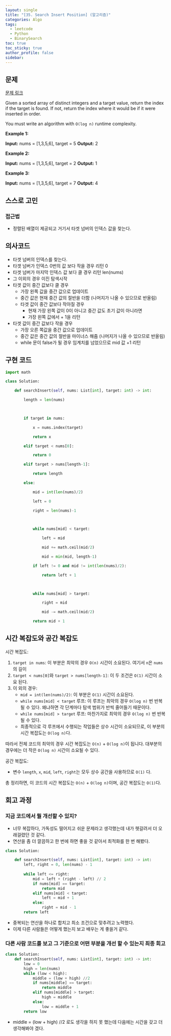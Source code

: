 ```yaml
---
layout: single
title: "[35. Search Insert Position] (알고리즘)"
categories: Algo
tags:
  - leetcode
  - Python
  - BinarySearch
toc: true
toc_sticky: true
author_profile: false
sidebar:
---
```

## 문제

[문제 링크](https://leetcode.com/problems/search-insert-position/?envType=study-plan-v2&envId=top-interview-150)

Given a sorted array of distinct integers and a target value, return the index if the target is found. If not, return the index where it would be if it were inserted in order.

You must write an algorithm with `O(log n)` runtime complexity.

**Example 1:**

**Input:** nums = [1,3,5,6], target = 5
**Output:** 2

**Example 2:**

**Input:** nums = [1,3,5,6], target = 2
**Output:** 1

**Example 3:**

**Input:** nums = [1,3,5,6], target = 7
**Output:** 4

## 스스로 고민

### 접근법

- 정렬된 배열이 제공되고 거기서 타겟 넘버의 인덱스 값을 찾는다.

## 의사코드

- 타겟 넘버의 인덱스를 찾는다.
- 타겟 넘버가 인덱스 0번의 값 보다 작을 경우 리턴 0
- 타겟 넘버가 마지막 인덱스 값 보다 클 경우 리턴 len(nums)
- 그 이외의 경우 이진 탐색시작
- 타겟 값이 중간 값보다 클 경우
	- 가장 왼쪽 값을 중간 값으로 업데이트
	- 중간 값은 현재 중간 값의 절반을 더함 (나머지가 나올 수 있으므로 반올림)
	- 타겟 값이 중간 값보다 작아질 경우
		- 현재 가장 왼쪽 값이 0이 아니고 중간 값도 초기 값이 아니라면
		- 가장 왼쪽 값에서 + 1을 리턴
- 타겟 값이 중간 값보다 작을 경우
	- 가장 오른 쪽값을 중간 값으로 업데이트
	- 중간 값은 중간 값의 절반을 마이너스 해줌 (나머지가 나올 수 있으므로 반올림)
	- while 문이 false가 될 경우 임계치를 넘었으므로 mid 값 +1 리턴

## 구현 코드

```python
import math

class Solution:

    def searchInsert(self, nums: List[int], target: int) -> int:

        length = len(nums)

  

        if target in nums:

            x = nums.index(target)

            return x

        elif target < nums[0]:

            return 0

        elif target > nums[length-1]:

            return length

        else:

            mid = int(len(nums)/2)

            left = 0

            right = len(nums)-1

  

            while nums[mid] < target:

                left = mid

                mid += math.ceil(mid/2)

                mid = min(mid, length-1)

            if left != 0 and mid != int(len(nums)/2):

                return left + 1

  

            while nums[mid] > target:

                right = mid

                mid -= math.ceil(mid/2)

            return mid + 1
```

## 시간 복잡도와 공간 복잡도

시간 복잡도:

1. `target in nums`: 이 부분은 최악의 경우 `O(n)` 시간이 소요된다. 여기서 `n`은 `nums`의 길이
2. `target < nums[0]`와 `target > nums[length-1]`: 이 두 조건은 `O(1)` 시간이 소요 된다.
3. 이 외의 경우:
    - `mid = int(len(nums)/2)`: 이 부분은 `O(1)` 시간이 소요된다.
    - `while nums[mid] < target` 루프: 이 루프는 최악의 경우 `O(log n)` 번 반복될 수 있다. 왜냐하면  각 단계마다 탐색 범위가 반씩 줄어들기 때문이다.
    - `while nums[mid] > target` 루프: 마찬가지로 최악의 경우 `O(log n)` 번 반복될 수 있다.
    - 최종적으로 각 루프에서 수행되는 작업들은 상수 시간이 소요되므로, 이 부분의 시간 복잡도는 `O(log n)`다.

따라서 전체 코드의 최악의 경우 시간 복잡도는 `O(n)` + `O(log n)`이 됩니다. 대부분의 경우에는 더 작은 `O(log n)` 시간이 소요될 수 있다.

공간 복잡도:

- 변수 `length`, `x`, `mid`, `left`, `right`는 모두 상수 공간을 사용하므로 `O(1)` 다.

총 정리하면, 이 코드의 시간 복잡도는 `O(n)` + `O(log n)`이며, 공간 복잡도는 `O(1)`다.

## 회고 과정

### 지금 코드에서 뭘 개선할 수 있지?

- 너무 복잡하다, 가독성도 떨어지고 쉬운 문제라고 생각했는데 내가 헷갈려서 더 오래걸렸던 것 같다.
- 연산을 좀 더 깔끔하고 한 번에 하면 좋을 것 같아서 최적화를 한 번 해봤다.

```python
class Solution:

    def searchInsert(self, nums: List[int], target: int) -> int:
        left, right = 0, len(nums) - 1
        
        while left <= right:
            mid = left + (right - left) // 2
            if nums[mid] == target:
                return mid
            elif nums[mid] < target:
                left = mid + 1
            else:
                right = mid - 1
        return left
```

- 중복되는 연산을 하나로 합치고 최소 조건으로 맞추려고 노력했다.
- 이제 다른 사람들은 어떻게 했는지 보고 배우는 게 좋을거 같다.
### 다른 사람 코드를 보고 그 기준으로 어떤 부분을 개선 할 수 있는지 최종 회고

```python
class Solution:
    def searchInsert(self, nums: List[int], target: int) -> int:
        low = 0
        high = len(nums) 
        while (low < high):
            middle = (low + high) //2
            if nums[middle] == target:
                return middle
            elif nums[middle] > target:
                high = middle 
            else:
                low = middle + 1
        return low
```

- middle = (low + high) //2 로도 생각을 하지 못 했는데 다음에는 시간을 갖고 더 생각해봐야 겠다.

